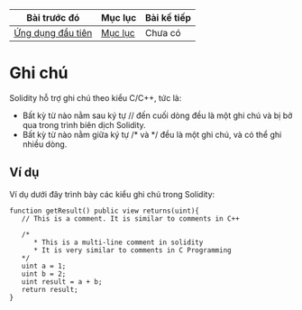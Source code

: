 |Bài trước đó|Mục lục|Bài kế tiếp|
|---|---|---|
|[Ứng dụng đầu tiên](4_FirstApplication.md)|[Mục lục](README.md)|Chưa có|

# Ghi chú

Solidity hỗ trợ ghi chú theo kiểu C/C++, tức là:

* Bất kỳ từ nào nằm sau ký tự // đến cuối dòng đều là một ghi chú và bị bở qua trong trình biên dịch Solidity.
* Bất kỳ từ nào nằm giữa ký tự /* và */ đều là một ghi chú, và có thể ghi nhiều dòng.

## Ví dụ

Ví dụ dưới đây trình bày các kiểu ghi chú trong Solidity:

```solidity
function getResult() public view returns(uint){
   // This is a comment. It is similar to comments in C++

   /*
      * This is a multi-line comment in solidity
      * It is very similar to comments in C Programming
   */
   uint a = 1;
   uint b = 2;
   uint result = a + b;
   return result;
}
```
